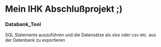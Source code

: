 # Mein IHK Abschlußprojekt ;)

### Databank_Tool
SQL Statements auszuführen und die Datensätze als xlsx oder csv etc. aus der Datenbank zu exportieren
